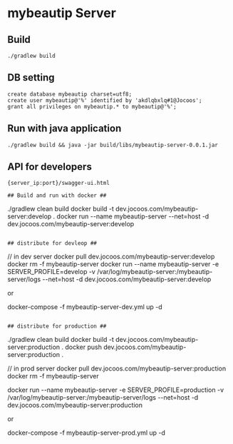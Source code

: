 # mybeautip Server #

## Build ##
```
./gradlew build
```

## DB setting ##
```
create database mybeautip charset=utf8;
create user mybeautip@'%' identified by 'akdlqbxlq#1@Jocoos';
grant all privileges on mybeautip.* to mybeautip@'%';
```

## Run with java application ##
```
./gradlew build && java -jar build/libs/mybeautip-server-0.0.1.jar

```

## API for developers ##

```
{server_ip:port}/swagger-ui.html
```

```
## Build and run with docker ##
```
./gradlew clean build
docker build -t dev.jocoos.com/mybeautip-server:develop .
docker run --name mybeautip-server --net=host -d dev.jocoos.com/mybeautip-server:develop
```

## distribute for devleop ##
```
// in dev server
docker pull dev.jocoos.com/mybeautip-server:develop
docker rm -f mybeautip-server
docker run --name mybeautip-server -e SERVER_PROFILE=develop -v /var/log/mybeautip-server:/mybeautip-server/logs --net=host -d dev.jocoos.com/mybeautip-server:develop

or

docker-compose -f mybeautip-server-dev.yml up -d


```

## distribute for production ##
```
./gradlew clean build
docker build -t dev.jocoos.com/mybeautip-server:production .
docker push dev.jocoos.com/mybeautip-server:production .

// in prod server
docker pull dev.jocoos.com/mybeautip-server:production
docker rm -f mybeautip-server

docker run --name mybeautip-server -e SERVER_PROFILE=production -v /var/log/mybeautip-server:/mybeautip-server/logs --net=host -d dev.jocoos.com/mybeautip-server:production

or

docker-compose -f mybeautip-server-prod.yml up -d
```
